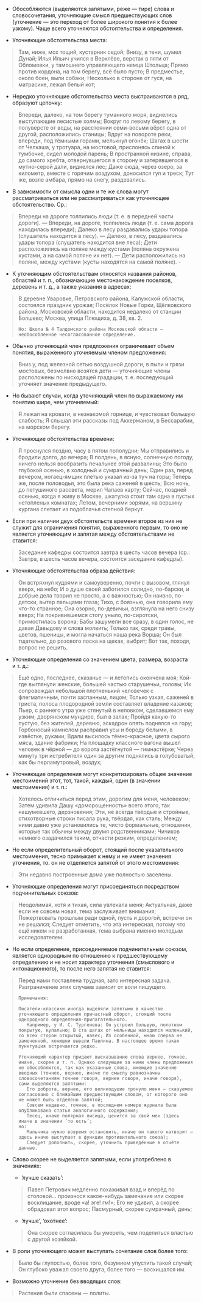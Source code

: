 - Обособляются (выделяются запятыми, реже — тире) слова и словосочетания, уточняющие смысл предшествующих слов (уточнение — это переход от более широкого понятия к более узкому). Чаще всего уточняются обстоятельства и определения.

- Уточняющие обстоятельства места:
> Там, ниже, мох тощий, кустарник седой;
> Внизу, в тени, шумел Дунай;
> Илья Ильич учился в Верхлёве, верстах в пяти от Обломовки, у тамошнего управляющего немца Штольца;
> Прямо против кордона, на том берегу, всё было пусто;
> В предместье, около боен, выли собаки;
> Несколько в стороне от гуся, на матрасике, лежал белый кот;

- Нередко уточняющие обстоятельства места выстраиваются в ряд, образуют цепочку:
> Впереди, далеко, на том берегу туманного моря, виднелись выступающие лесистые холмы;
> Вокруг по левому берегу, в полуверсте от воды, на расстоянии семи-восьми вёрст одна от другой, расположились станицы;
> Вдруг на повороте реки, впереди, под тёмными горами, мелькнул огонёк;
> Шагах в шести от Челкаша, у тротуара, на мостовой, прислонясь спиной к тумбочке, сидел молодой парень;
> В пространной низине, справа, до самого хребта, отвернувшегося в сторону и затерявшегося в мутно-серой дали, виднелся лес;
> Даже сюда, через озеро, за километр, вместе с горячим воздухом, доносился гул и треск;
> Тут же, возле амбара, прямо на снегу, раздевались.

- В зависимости от смысла одни и те же слова могут рассматриваться или не рассматриваться как уточняющее обстоятельство. Ср.:
> Впереди на дороге толпились люди (т. е. в передней части дороги). — Впереди, на дороге, толпились люди (т. е. сама дорога находилась впереди);
> Далеко в лесу раздавались удары топора (слушатель находится в лесу). — Далеко, в лесу, раздавались удары топора (слушатель находится вне леса);
> Дети расположились на поляне между кустами (поляна окружена кустами, а на самой поляне их нет). — Дети расположились на поляне, между кустами (кусты находятся на самой поляне). -

- К уточняющим обстоятельствам относятся названия районов, областей и т. п., обозначающие местонахождение поселков, деревень и т. д., а также указания в адресах:
> В деревне Уваровке, Петровского района, Калужской области, состоялся праздник урожая; Посёлок Новые Горки, Щёлковского района, Московской области, находится недалеко от станции Болшево; Москва, улица Плющиха, д. 38, кв. 2.
>
>     Но: Школа № 4 Талдомского района Московской области — необособленное несогласованное определение.
>

- Обычно уточняющий член предложения ограничивает объем понятия, выраженного уточняемым членом предложения:
> Вниз у, под железной сетью воздушной дороги, в пыли и грязи мостовых, безмолвно возятся дети — уточняющие члены расположены по нисходящей градации, т. е. последующий уточняет значение предыдущего.

- Но бывают случаи, когда уточняющий член по выражаемому им понятию шире, чем уточняемый:
> Я лежал на кровати, в незнакомой горнице, и чувствовал большую слабость;
> Я слышал эти рассказы под Аккерманом, в Бессарабии, на морском берегу.

- Уточняющие обстоятельства времени:
> Я проснулся поздно, часу в пятом пополудни;
> Мы отправились и бродили долго, до вечера;
> В полдень, в ясную, солнечную погоду, ничего нельзя вообразить печальнее этой развалины;
> Это было глубокой осенью, в холодный и сумрачный день;
> Один раз, перед вечером, ногаец-ямщик плетью указал из-за туч на горы;
> Теперь же, после половодья, это была река саженей в шесть;
> Всю ночь, до петушиного рассвета, мерил Чапаев карту;
> Сейчас, поздней осенью, когда я живу в Москве, шкатулка стоит там одна в пустых нетопленых комнатах;
> Летом, вечерними зорями, на вершину кургана слетает из подоблачья степной беркут.

- Если при наличии двух обстоятельств времени второе из них не служит для ограничения понятия, выраженного первым, то оно не является уточняющим и запятая между обстоятельствами не ставится:
> Заседание кафедры состоится завтра в шесть часов вечера (ср.: 3автра, в шесть часов вечера, состоится заседание кафедры).

- Уточняющие обстоятельства образа действия:
> Он встряхнул кудрями и самоуверенно, почти с вызовом, глянул вверх, на небо;
> И о душе своей заботился солидно, по-барски, и добрые дела творил не просто, а с важностью;
> Он наивно, по-детски, вытер пальцами глаза;
> Тихо, с боязнью, она говорила ему что-то странное;
> Она озорно, по-девичьи, взглянула на него снизу вверх;
> На покривившемся стогу уныло, по-сиротски, примостилась ворона;
> Бабы зашумели все сразу, в один голос, не давая Давыдову и слова молвить;
> Только так, среди травы, цветов, пшеницы, и могла начаться наша река Ворша;
> Он был тщательно, до розового лоска на щеках, выбрит;
> Вот так, походя, вопрос не решить.

- Уточняющие определения со значением цвета, размера, возраста и т. д.:
> Ещё одно, последнее, сказанье — и летопись окончена моя;
> Кой-где выглянули женские, большей частью старушечьи, головы;
> Их сопровождал небольшой плотненький человечек с флегматичным, почти заспанным, лицом;
> Только узкая, саженей в триста, полоса плодородной земли составляет владение казаков;
> Пьер, с раннего утра уже стянутый в неловком, сделавшемся ему узким, дворянском мундире, был в залах;
> Пройдя какую-то пустую, без жителей, деревню, эскадрон опять поднялся на гору;
> Горбоносый камнелом расправил усы и бороду белыми, в извёстке, руками;
> Вдали высилось тёмно-красное, цвета сырого мяса, здание фабрики;
> На площадку классного вагона вышел человек в чёрной — до ворота застёгнутой — гимнастёрке;
> Через минуту три истребителя один за другим поднялись в голубоватый, как бы перламутровый, воздух;

- Уточняющие определения могут конкретизировать общее значение местоимений этот, тот, такой, каждый, один (в значении местоимения) и т. п.:
> Хотелось отличиться перед этим, дорогим для меня, человеком;
> Затем удивила Дашу «доморощенность» всего этого, так нашумевшего, дерзновения;
> Эти, не всегда твёрдые и стройные, стихотворные строки писала рука, твёрдая, как сталь;
> Между ними давно уже установились те, чисто формальные, отношения, которые так обычны между двумя родственниками;
> Чичиков немного озадачился таким, отчасти резким, определением;

- Но если определительный оборот, стоящий после указательного местоимения, тесно примыкает к нему и не имеет значения уточнения, то. он не отделяется запятой от этого местоимения:
> Эти недавно построенные дома уже полностью заселены.

- Уточняющие определения могут присоединяться посредством подчинительных союзов:
> Неодолимая, хотя и тихая, сила увлекала меня;
> Актуальная, даже если не совсем новая, тема заслуживает внимания;
> Пожертвовать прошлым ради одной, пусть и дорогой, встречи он не решался;
> Следует отметить, что эта интересная, потому что ещё никем не разработанная, тема выбрана именно молодым исследователем.

- Но если определение, присоединяемое подчинительным союзом, является однородным по отношению к предшествующему определению и не носит характера уточнения (смыслового и интонационного), то после него запятая не ставится:
> Перед нами поставлена трудная, зато интересная задача. Разграничение этих случаев зависит от воли пишущего.
>
>     Примечания:
>
>     Писатели-классики иногда выделяли запятыми в качестве уточняющего определения причастный оборот, стоящий поcле однородного определения-прилагательного.
>        Например, у И. С. Тургенева: Он устроил большую, полотном покрытую, купальню; В ста шагах от мельницы находился маленький, со всех сторон открытый, навес; Из особенной, мною сперва не замеченной, конюшни вывели Павлина. В настоящее время такая пунктуация встречается редко.
>
>     Уточняющий характер придают высказыванию слова вернее, точнее, иначе, скорее и т. п. Однако следующие за ними члены предложения не обособляются, так как указанные слова, имеющие значение вводных (точнее, вернее, иначе по смыслу равнозначны словосочетаниям точнее говоря, вернее говоря, иначе говоря), сами выделяются запятыми:
>        Его доброта, вернее, его великодушие тронуло меня — сказуемое согласовано с ближайшим предшествующим словом, от которого оно не может быть отделено запятой;
>        Совсем недавно, точнее, в последнем номере журнала была опубликована статья аналогичного содержания;
>        Песец, иначе полярная лисица, ценится за свой мех (здесь иначе в значении ‘то есть’;
>     но:
>        Мальчика нужно вовремя остановить, иначе он такого натворит — здесь иначе выступает в функции противительного союза);
>        Следует дополнить, скорее, уточнить приведённые в отчёте данные.
>

- Слово скорее не выделяется запятыми, если употреблено в значениях:
	- ‘лучше сказать’:
	> Павел Петрович медленно похаживал взад и вперёд по столовой… произнося какое-нибудь замечание или скорее восклицание, вроде «а! эге! гм!»;
	> Его не удивил, а скорее обрадовал этот вопрос;
	> Пасмурный, скорее сумрачный, день;
	- ‘лучше’, ‘охотнее’:
	> Она скорее согласилась бы умереть, чем поделиться властью с другой хозяйкой.

- В роли уточняющего может выступать сочетание слов более того:
> Было бы глупостью, более того, безумием упустить такой случай;
> Он глубоко уважал своего друга, более того — восхищался им.

- Возможно уточнение без вводящих слов:
> Растения были спасены — политы.

